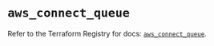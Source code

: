 # `aws_connect_queue`

Refer to the Terraform Registry for docs: [`aws_connect_queue`](https://registry.terraform.io/providers/hashicorp/aws/6.18.0/docs/resources/connect_queue).
